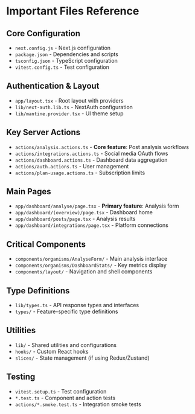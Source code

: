 # Important Files Reference

## Core Configuration

- `next.config.js` - Next.js configuration
- `package.json` - Dependencies and scripts
- `tsconfig.json` - TypeScript configuration
- `vitest.config.ts` - Test configuration

## Authentication & Layout

- `app/layout.tsx` - Root layout with providers
- `lib/next-auth.lib.ts` - NextAuth configuration
- `lib/mantine.provider.tsx` - UI theme setup

## Key Server Actions

- `actions/analysis.actions.ts` - **Core feature**: Post analysis workflows
- `actions/integrations.actions.ts` - Social media OAuth flows
- `actions/dashboard.actions.ts` - Dashboard data aggregation
- `actions/auth.actions.ts` - User management
- `actions/plan-usage.actions.ts` - Subscription limits

## Main Pages

- `app/dashboard/analyse/page.tsx` - **Primary feature**: Analysis form
- `app/dashboard/(overview)/page.tsx` - Dashboard home
- `app/dashboard/posts/page.tsx` - Analysis results
- `app/dashboard/integrations/page.tsx` - Platform connections

## Critical Components

- `components/organisms/AnalyseForm/` - Main analysis interface
- `components/organisms/DashboardStats/` - Key metrics display
- `components/layout/` - Navigation and shell components

## Type Definitions

- `lib/types.ts` - API response types and interfaces
- `types/` - Feature-specific type definitions

## Utilities

- `lib/` - Shared utilities and configurations
- `hooks/` - Custom React hooks
- `slices/` - State management (if using Redux/Zustand)

## Testing

- `vitest.setup.ts` - Test configuration
- `*.test.ts` - Component and action tests
- `actions/*.smoke.test.ts` - Integration smoke tests
